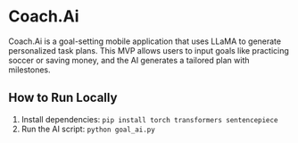 # Coach.Ai

Coach.Ai is a goal-setting mobile application that uses LLaMA to generate personalized task plans. This MVP allows users to input goals like practicing soccer or saving money, and the AI generates a tailored plan with milestones.

## How to Run Locally

1. Install dependencies: `pip install torch transformers sentencepiece`
2. Run the AI script: `python goal_ai.py`

